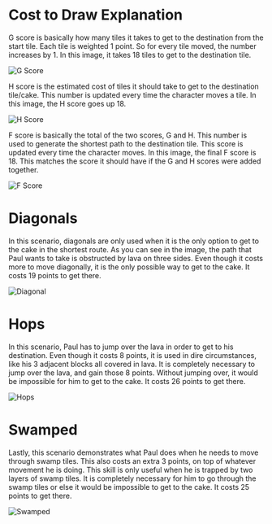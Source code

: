 # Cost to Draw Explanation

G score is basically how many tiles it takes to get to the destination from
the start tile. Each tile is weighted 1 point. So for every tile moved, the number
increases by 1. In this image, it takes 18 tiles to get to the destination tile.


![G Score](screenshots/g_score.png)


H score is the estimated cost of tiles it should take to get to the destination
tile/cake. This number is updated every time the character moves a tile. In this
image, the H score goes up 18.

![H Score](screenshots/h_score.png)

F score is basically the total of the two scores, G and H. This number is used
to generate the shortest path to the destination tile. This score is updated
every time the character moves. In this image, the final F score is 18. This
matches the score it should have if the G and H scores were added together.

![F Score](screenshots/f_score.png)

# Diagonals

In this scenario, diagonals are only used when it is the only option to get to
the cake in the shortest route. As you can see in the image, the path that
Paul wants to take is obstructed by lava on three sides. Even though it costs more
to move diagonally, it is the only possible way to get to the cake. It costs 19
points to get there.

![Diagonal](screenshots/diagonal.png)

# Hops

In this scenario, Paul has to jump over the lava in order to get to his destination.
Even though it costs 8 points, it is used in dire circumstances, like his 3 adjacent
blocks all covered in lava. It is completely necessary to jump over the lava, and
gain those 8 points. Without jumping over, it would be impossible for him to get
to the cake. It costs 26 points to get there.

![Hops](screenshots/hops.png)

# Swamped

Lastly, this scenario demonstrates what Paul does when he needs to move through swamp
tiles. This also costs an extra 3 points, on top of whatever movement he is doing.
This skill is only useful when he is trapped by two layers of swamp tiles. It is
completely necessary for him to go through the swamp tiles or else it would be
impossible to get to the cake. It costs 25 points to get there.

![Swamped](screenshots/swamp.png)
